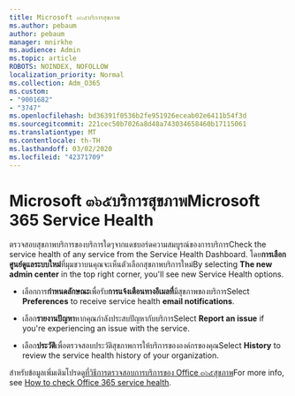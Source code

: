 ```yaml
---
title: Microsoft ๓๖๕บริการสุขภาพ
ms.author: pebaum
author: pebaum
manager: mnirkhe
ms.audience: Admin
ms.topic: article
ROBOTS: NOINDEX, NOFOLLOW
localization_priority: Normal
ms.collection: Adm_O365
ms.custom:
- "9001682"
- "3747"
ms.openlocfilehash: bd36391f0536b2fe951926eceab02e6411b54f3d
ms.sourcegitcommit: 221cec50b7026a8d48a743034658460b17115061
ms.translationtype: MT
ms.contentlocale: th-TH
ms.lasthandoff: 03/02/2020
ms.locfileid: "42371709"
---
```

# <a name="microsoft-365-service-health"></a><span data-ttu-id="6cd1e-102">Microsoft ๓๖๕บริการสุขภาพ</span><span class="sxs-lookup"><span data-stu-id="6cd1e-102">Microsoft 365 Service Health</span></span>


<span data-ttu-id="6cd1e-103">ตรวจสอบสุขภาพบริการของบริการใดๆจากแดชบอร์ดความสมบูรณ์ของการบริการ</span><span class="sxs-lookup"><span data-stu-id="6cd1e-103">Check the service health of any service from the Service Health Dashboard.</span></span> <span data-ttu-id="6cd1e-104">โดย**การเลือกศูนย์ดูแลระบบใหม่**ที่มุมขวาบนคุณจะเห็นตัวเลือกสุขภาพบริการใหม่</span><span class="sxs-lookup"><span data-stu-id="6cd1e-104">By selecting **The new admin center** in the top right corner, you'll see new Service Health options.</span></span>

- <span data-ttu-id="6cd1e-105">เลือกการ**กำหนดลักษณะ**เพื่อรับ**การแจ้งเตือนทางอีเมลที่**มีสุขภาพของบริการ</span><span class="sxs-lookup"><span data-stu-id="6cd1e-105">Select **Preferences** to receive service health **email notifications**.</span></span>

- <span data-ttu-id="6cd1e-106">เลือก**รายงานปัญหา**หากคุณกำลังประสบปัญหากับบริการ</span><span class="sxs-lookup"><span data-stu-id="6cd1e-106">Select **Report an issue** if you're experiencing an issue with the service.</span></span>

- <span data-ttu-id="6cd1e-107">เลือก**ประวัติ**เพื่อตรวจสอบประวัติสุขภาพการให้บริการขององค์กรของคุณ</span><span class="sxs-lookup"><span data-stu-id="6cd1e-107">Select **History** to review the service health history of your organization.</span></span> 

<span data-ttu-id="6cd1e-108">สำหรับข้อมูลเพิ่มเติมโปรดดู[ที่วิธีการตรวจสอบการบริการของ Office ๓๖๕สุขภาพ](https://docs.microsoft.com/en-us/office365/enterprise/view-service-health)</span><span class="sxs-lookup"><span data-stu-id="6cd1e-108">For more info, see [How to check Office 365 service health](https://docs.microsoft.com/en-us/office365/enterprise/view-service-health).</span></span> 